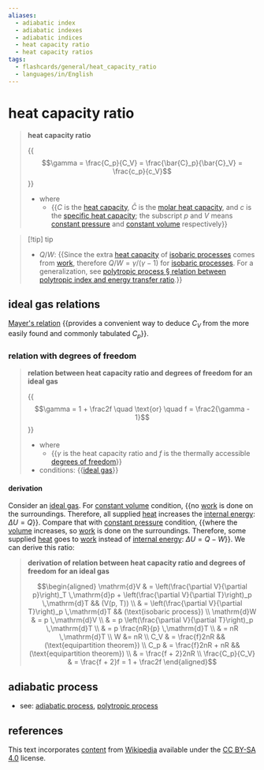 ```yaml
---
aliases:
  - adiabatic index
  - adiabatic indexes
  - adiabatic indices
  - heat capacity ratio
  - heat capacity ratios
tags:
  - flashcards/general/heat_capacity_ratio
  - languages/in/English
---
```


# heat capacity ratio

> __heat capacity ratio__
>
> {{$$\gamma = \frac{C_p}{C_V} = \frac{\bar{C}_p}{\bar{C}_V} = \frac{c_p}{c_V}$$}}
>
> - where
>   - {{$C$ is the [heat capacity](heat%20capcaity.md), $\bar{C}$ is the [molar heat capacity](molar%20heat%20capacity.md), and $c$ is the [specific heat capacity](specific%20heat%20capacity.md); the subscript $p$ and $V$ means [constant pressure](isobaric%20process.md) and [constant volume](isochoric%20process.md) respectively}} <!--SR:!2024-03-06,62,310!2024-03-29,66,270-->

<!-- markdownlint MD028 -->

> [!tip] tip
>
> - $Q / W$: {{Since the extra [heat capacity](heat%20capacity.md) of [isobaric processes](isobaric%20process.md) comes from [work](work%20(physics).md), therefore $Q / W = \gamma / (\gamma - 1)$ for [isobaric processes](isobaric%20process.md). For a generalization, see [polytropic process § relation between polytropic index and energy transfer ratio](polytropic%20process.md#relation%20between%20polytropic%20index%20and%20energy%20transfer%20ratio).}} <!--SR:!2024-05-13,101,290-->

## ideal gas relations

[Mayer's relation](Mayer's%20relation.md) {{provides a convenient way to deduce $C_V$ from the more easily found and commonly tabulated $C_p$}}. <!--SR:!2024-07-12,156,310-->

### relation with degrees of freedom

> __relation between heat capacity ratio and degrees of freedom for an ideal gas__
>
> {{$$\gamma = 1 + \frac2f \quad \text{or} \quad f = \frac2{\gamma - 1}$$}}
>
> - where
>   - {{$\gamma$ is the heat capacity ratio and $f$ is the thermally accessible [degrees of freedom](degrees%20of%20freedom%20(physics%20and%20chemistry).md)}}
> - conditions: {{[ideal gas](ideal%20gas.md)}} <!--SR:!2024-02-24,43,250!2024-05-16,103,290!2024-02-08,40,290-->

#### derivation

Consider an [ideal gas](ideal%20gas.md). For [constant volume](isochoric%20process.md) condition, {{no [work](work%20(physics).md) is done on the surroundings. Therefore, all supplied [heat](heat.md) increases the [internal energy](internal%20energy.md): $\Delta U = Q$}}. Compare that with [constant pressure](constant%20pressure.md) condition, {{where the [volume](volume.md) increases, so [work](work%20(physics).md) is done on the surroundings. Therefore, some supplied [heat](heat.md) goes to [work](work%20(physics).md) instead of [internal energy](internal%20energy.md): $\Delta U = Q - W$}}. We can derive this ratio: <!--SR:!2024-02-13,44,290!2024-03-08,57,270-->

> __derivation of relation between heat capacity ratio and degrees of freedom for an ideal gas__
>
> $$\begin{aligned}
\mathrm{d}V & = \left(\frac{\partial V}{\partial p}\right)_T \,\mathrm{d}p + \left(\frac{\partial V}{\partial T}\right)_p \,\mathrm{d}T && (V(p, T)) \\
& = \left(\frac{\partial V}{\partial T}\right)_p \,\mathrm{d}T && (\text{isobaric process}) \\
\mathrm{d}W & = p \,\mathrm{d}V \\
& = p \left(\frac{\partial V}{\partial T}\right)_p \,\mathrm{d}T \\
& = p \frac{nR}{p} \,\mathrm{d}T \\
& = nR \,\mathrm{d}T \\
W &= nR \\
C_V & = \frac{f}2nR && (\text{equipartition theorem}) \\
C_p & = \frac{f}2nR + nR && (\text{equipartition theorem}) \\
& = \frac{f + 2}2nR \\
\frac{C_p}{C_V} & = \frac{f + 2}f = 1 + \frac2f
\end{aligned}$$

## adiabatic process

- see: [adiabatic process](adiabatic%20process.md), [polytropic process](polytropic%20process.md)

## references

This text incorporates [content](https://en.wikipedia.org/wiki/heat_capacity_ratio) from [Wikipedia](Wikipedia.md) available under the [CC BY-SA 4.0](https://creativecommons.org/licenses/by-sa/4.0/) license.
